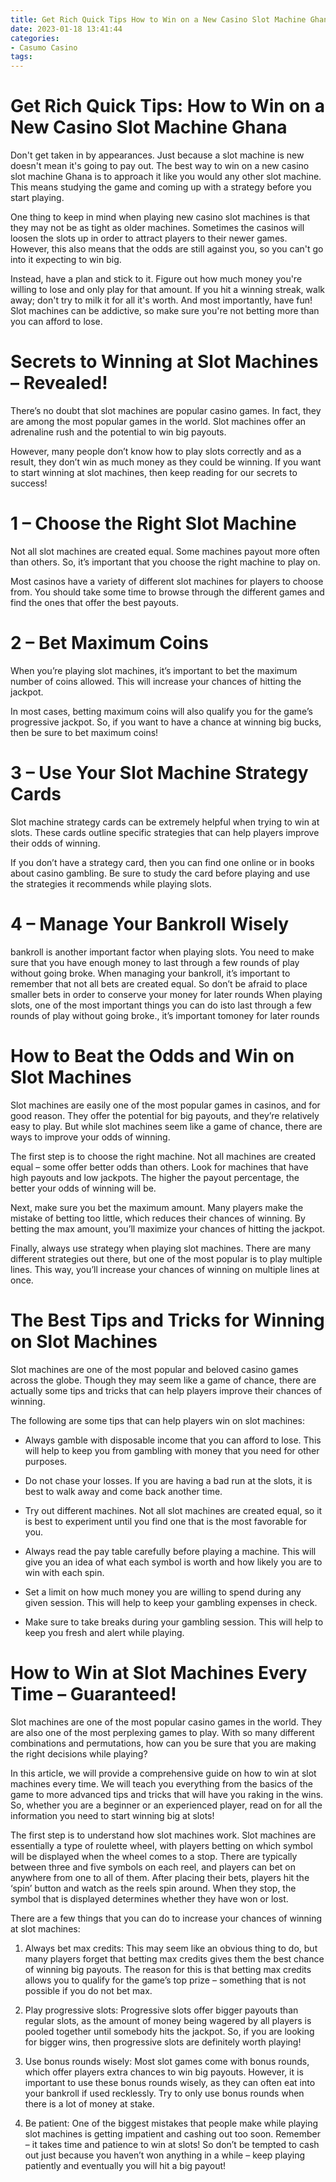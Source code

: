 ```yaml
---
title: Get Rich Quick Tips How to Win on a New Casino Slot Machine Ghana
date: 2023-01-18 13:41:44
categories:
- Casumo Casino
tags:
---
```



#  Get Rich Quick Tips: How to Win on a New Casino Slot Machine Ghana

Don't get taken in by appearances. Just because a slot machine is new doesn't mean it's going to pay out. The best way to win on a new casino slot machine Ghana is to approach it like you would any other slot machine. This means studying the game and coming up with a strategy before you start playing.

One thing to keep in mind when playing new casino slot machines is that they may not be as tight as older machines. Sometimes the casinos will loosen the slots up in order to attract players to their newer games. However, this also means that the odds are still against you, so you can't go into it expecting to win big.

Instead, have a plan and stick to it. Figure out how much money you're willing to lose and only play for that amount. If you hit a winning streak, walk away; don't try to milk it for all it's worth. And most importantly, have fun! Slot machines can be addictive, so make sure you're not betting more than you can afford to lose.

#  Secrets to Winning at Slot Machines – Revealed!

There’s no doubt that slot machines are popular casino games. In fact, they are among the most popular games in the world. Slot machines offer an adrenaline rush and the potential to win big payouts.

However, many people don’t know how to play slots correctly and as a result, they don’t win as much money as they could be winning. If you want to start winning at slot machines, then keep reading for our secrets to success!

# 1 – Choose the Right Slot Machine

Not all slot machines are created equal. Some machines payout more often than others. So, it’s important that you choose the right machine to play on.

Most casinos have a variety of different slot machines for players to choose from. You should take some time to browse through the different games and find the ones that offer the best payouts.

# 2 – Bet Maximum Coins

When you’re playing slot machines, it’s important to bet the maximum number of coins allowed. This will increase your chances of hitting the jackpot.

In most cases, betting maximum coins will also qualify you for the game’s progressive jackpot. So, if you want to have a chance at winning big bucks, then be sure to bet maximum coins!

# 3 – Use Your Slot Machine Strategy Cards

Slot machine strategy cards can be extremely helpful when trying to win at slots. These cards outline specific strategies that can help players improve their odds of winning.

If you don’t have a strategy card, then you can find one online or in books about casino gambling. Be sure to study the card before playing and use the strategies it recommends while playing slots.


# 4 – Manage Your Bankroll Wisely
 bankroll is another important factor when playing slots. You need to make sure that you have enough money to last through a few rounds of play without going broke. When managing your bankroll, it’s important to remember that not all bets are created equal. So don’t be afraid to place smaller bets in order to conserve your money for later rounds When playing slots, one of the most important things you can do isto last through a few rounds of play without going broke., it’s important tomoney for later rounds 

#  How to Beat the Odds and Win on Slot Machines

Slot machines are easily one of the most popular games in casinos, and for good reason. They offer the potential for big payouts, and they’re relatively easy to play. But while slot machines seem like a game of chance, there are ways to improve your odds of winning.

The first step is to choose the right machine. Not all machines are created equal – some offer better odds than others. Look for machines that have high payouts and low jackpots. The higher the payout percentage, the better your odds of winning will be.

Next, make sure you bet the maximum amount. Many players make the mistake of betting too little, which reduces their chances of winning. By betting the max amount, you’ll maximize your chances of hitting the jackpot.

Finally, always use strategy when playing slot machines. There are many different strategies out there, but one of the most popular is to play multiple lines. This way, you’ll increase your chances of winning on multiple lines at once.

#  The Best Tips and Tricks for Winning on Slot Machines

Slot machines are one of the most popular and beloved casino games across the globe. Though they may seem like a game of chance, there are actually some tips and tricks that can help players improve their chances of winning.

The following are some tips that can help players win on slot machines:

- Always gamble with disposable income that you can afford to lose. This will help to keep you from gambling with money that you need for other purposes.

- Do not chase your losses. If you are having a bad run at the slots, it is best to walk away and come back another time.

- Try out different machines. Not all slot machines are created equal, so it is best to experiment until you find one that is the most favorable for you.

- Always read the pay table carefully before playing a machine. This will give you an idea of what each symbol is worth and how likely you are to win with each spin.

- Set a limit on how much money you are willing to spend during any given session. This will help to keep your gambling expenses in check.

- Make sure to take breaks during your gambling session. This will help to keep you fresh and alert while playing.

#  How to Win at Slot Machines Every Time – Guaranteed!

Slot machines are one of the most popular casino games in the world. They are also one of the most perplexing games to play. With so many different combinations and permutations, how can you be sure that you are making the right decisions while playing?

In this article, we will provide a comprehensive guide on how to win at slot machines every time. We will teach you everything from the basics of the game to more advanced tips and tricks that will have you raking in the wins. So, whether you are a beginner or an experienced player, read on for all the information you need to start winning big at slots!

The first step is to understand how slot machines work. Slot machines are essentially a type of roulette wheel, with players betting on which symbol will be displayed when the wheel comes to a stop. There are typically between three and five symbols on each reel, and players can bet on anywhere from one to all of them. After placing their bets, players hit the ‘spin’ button and watch as the reels spin around. When they stop, the symbol that is displayed determines whether they have won or lost.

There are a few things that you can do to increase your chances of winning at slot machines:

1) Always bet max credits: This may seem like an obvious thing to do, but many players forget that betting max credits gives them the best chance of winning big payouts. The reason for this is that betting max credits allows you to qualify for the game’s top prize – something that is not possible if you do not bet max.

2) Play progressive slots: Progressive slots offer bigger payouts than regular slots, as the amount of money being wagered by all players is pooled together until somebody hits the jackpot. So, if you are looking for bigger wins, then progressive slots are definitely worth playing!

3) Use bonus rounds wisely: Most slot games come with bonus rounds, which offer players extra chances to win big payouts. However, it is important to use these bonus rounds wisely, as they can often eat into your bankroll if used recklessly. Try to only use bonus rounds when there is a lot of money at stake.

4) Be patient: One of the biggest mistakes that people make while playing slot machines is getting impatient and cashing out too soon. Remember – it takes time and patience to win at slots! So don’t be tempted to cash out just because you haven’t won anything in a while – keep playing patiently and eventually you will hit a big payout!